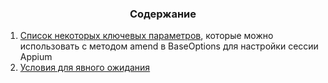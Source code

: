 
<h3 style="text-align: center;">
   Содержание
</h3>

1. [Cписок некоторых ключевых параметров](Appium2-session-param.md), которые можно использовать с методом amend в BaseOptions для настройки сессии Appium
2. [Условия для явного ожидания](Wait.md)